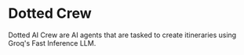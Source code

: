 # Dotted Crew

Dotted AI Crew are AI agents that are tasked to create itineraries using Groq's Fast Inference LLM.
